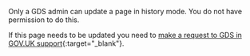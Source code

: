Only a GDS admin can update a page in history mode. You do not have permission to do this.

If this page needs to be updated you need to [make a request to GDS in GOV.UK support](https://support.publishing.service.gov.uk/content_advice_request/new){:target="_blank"}.
